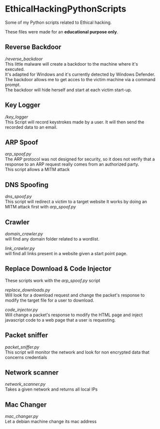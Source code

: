 # EthicalHackingPythonScripts
Some of my Python scripts related to Ethical hacking.

These files were made for an **educational purpose only**.

## Reverse Backdoor
*/reverse_backdoor*  
This little malware will create a backdoor to the machine where it's executed.  
It's adapted for Windows and it's currently detected by Windows Defender.  
The backdoor allows me to get acces to the victim machine via a command prompt.  
The backdoor will hide herself and start at each victim start-up.  

## Key Logger
*/key_logger*  
This Script will record keystrokes made by a user.
It will then send the recorded data to an email.

## ARP Spoof
*arp_spoof.py*  
The ARP protocol was not designed for security,
so it does not verify that a response to an ARP request really comes from an authorized party.  
This script allows a MITM attack

## DNS Spoofing
*dns_spoof.py*  
This script will redirect a victim to a target website
It works by doing an MITM attack first with *arp_spoof.py*

## Crawler
*domain_crawler.py*  
will find any domain folder related to a wordlist.

*link_crawler.py*   
will find all links present in a website given a start point page.  

## Replace Download & Code Injector
These scripts work with the *arp_spoof.py* script

*replace_downloads.py*  
Will look for a download request and change the packet's response to modify the target file for a user to download.

*code_injector.py*  
Will change a packet's response to modify the HTML page and inject javascript code to a web page that a user is requesting.

## Packet sniffer
*packet_sniffer.py*  
This script will monitor the network and look for non encrypted data that concerns credentials

## Network scanner
*network_scanner.py*  
Takes a given network and returns all local IPs

## Mac Changer
*mac_changer.py*  
Let a debian machine change its mac address
